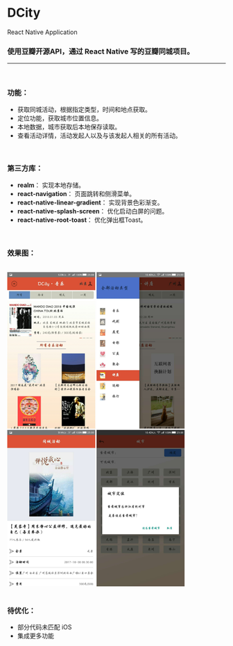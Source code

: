
# DCity

React Native Application

### 使用豆瓣开源API，通过 React Native 写的豆瓣同城项目。

<hr>
<br>

### 功能：

 - 获取同城活动，根据指定类型，时间和地点获取。
 - 定位功能，获取城市位置信息。
 - 本地数据，城市获取后本地保存读取。
 - 查看活动详情，活动发起人以及与该发起人相关的所有活动。

<br>

### 第三方库：
 
 - **realm**： 实现本地存储。
 - **react-navigation**： 页面跳转和侧滑菜单。
 - **react-native-linear-gradient**： 实现背景色彩渐变。
 - **react-native-splash-screen**： 优化启动白屏的问题。
 - **react-native-root-toast**：  优化弹出框Toast。
 
<br>

### 效果图：

<br>
<div>
<img src="./README_Image/we.jpg" height=360 />

<img src="./README_Image/we1.jpg" height=360 />
</div>
<div>
<img src="./README_Image/we2.jpg" height=360 />

<img src="./README_Image/we3.jpg" height=360 />
</div>

<br>

### 待优化：

 - 部分代码未匹配 iOS
 - 集成更多功能

